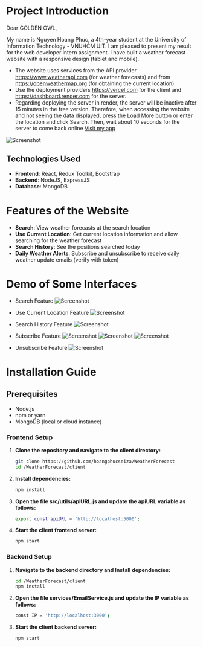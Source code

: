 # Project Introduction

Dear GOLDEN OWL,

My name is Nguyen Hoang Phuc, a 4th-year student at the University of Information Technology - VNUHCM UIT. I am pleased to present my result for the web developer intern assignment. I have built a weather forecast website with a responsive design (tablet and mobile). 
* The website uses services from the API provider https://www.weatherapi.com (for weather forecasts) and from  https://openweathermap.org (for obtaining the current location).
* Use the deployment providers https://vercel.com for the client and https://dashboard.render.com for the server.
* Regarding deploying the server in render, the server will be inactive after 15 minutes in the free version. Therefore, when accessing the website and not seeing the data displayed, press the Load More button or enter the location and click Search. Then, wait about 10 seconds for the server to come back online
[Visit my app](https://weather-forecast-frontend-smoky.vercel.app/)

![Screenshot](./demo/main.png)

## Technologies Used

- **Frontend**: React, Redux Toolkit, Bootstrap
- **Backend**: NodeJS, ExpressJS
- **Database**: MongoDB

# Features of the Website
- **Search**: View weather forecasts at the search location
- **Use Current Location**: Get current location information and allow searching for the weather forecast 
- **Search History**: See the positions searched today
- **Daily Weather Alerts**: Subscribe and unsubscribe to receive daily weather update emails (verify with token)

# Demo of Some Interfaces
- Search Feature
![Screenshot](./demo/search.png)

- Use Current Location Feature
![Screenshot](./demo/useLocation.png)


- Search History Feature
![Screenshot](./demo/history.png)


- Subscribe Feature
![Screenshot](./demo/subscibe.png)
![Screenshot](./demo/verifymail.png)
![Screenshot](./demo/verifysuccess.png)

- Unsubscribe Feature
![Screenshot](./demo/unsubsribe.png)

# Installation Guide
## Prerequisites
- Node.js
- npm or yarn
- MongoDB (local or cloud instance)

### Frontend Setup
1. **Clone the repository and navigate to the client directory:**
   ```bash
   git clone https://github.com/hoangphucseiza/WeatherForecast
   cd /WeatherForecast/client
   
2. **Install dependencies:**
   ```bash
   npm install
3. **Open the file src/utils/apiURL.js and update the apiURL variable as follows:**
   ```bash
   export const apiURL = 'http://localhost:5000';

4. **Start the client frontend server:**
   ```bash
   npm start
### Backend Setup
1. **Navigate to the backend directory and Install dependencies:**
   ```bash
   cd /WeatherForecast/client
   npm install
   
2. **Open the file services/EmailService.js and update the IP variable as follows:**
   ```bash
   const IP = 'http://localhost:3000';

3. **Start the client backend server:**
   ```bash
   npm start
